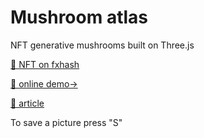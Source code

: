 # Mushroom atlas
NFT generative mushrooms built on Three.js

[🍄 NFT on fxhash](https://www.fxhash.xyz/generative/9202)

[🍄 online demo->](https://www.fxhash.xyz/generative/9202)

[🍄 article](https://ferluht.github.io/2022/02/16/generative-mushrooms.html)

To save a picture press "S"
